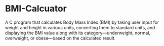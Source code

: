 # BMI-Calcuator
A C program that calculates Body Mass Index (BMI) by taking user input for weight and height in various units, converting them to standard units, and displaying the BMI value along with its category—underweight, normal, overweight, or obese—based on the calculated result.
